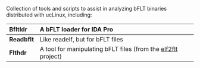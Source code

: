 Collection of tools and scripts to assist in analyzing bFLT binaries distributed with ucLinux, including:

| **Bfltldr** | A bFLT loader for IDA Pro |
|:------------|:--------------------------|
| **Readbflt** | Like readelf, but for bFLT files |
| **Flthdr**  | A tool for manipulating bFLT files (from the [elf2flt](https://docs.blackfin.uclinux.org/doku.php?id=toolchain:elf2flt) project) |